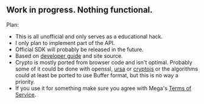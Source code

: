 ## Work in progress. Nothing functional.

Plan:

- This is all unofficial and only serves as a educational hack.
- I only plan to implement part of the API.
- Official SDK will probably be released in the future.
- Based on [developer guide](https://mega.co.nz/#developers) and site source.
- Crypto is mostly ported from browser code and isn't optimal. Probably some of it could be done with openssl, [ursa](https://github.com/Obvious/ursa) or [cryptojs](https://github.com/gwjjeff/cryptojs.git) or the algorithms could at least be ported to use Buffer format, but this is no way a priority.
- If you use it for something make sure you agree with Mega's [Terms of Service](https://mega.co.nz/#terms).